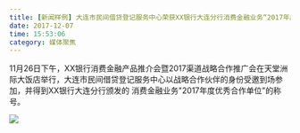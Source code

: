 ```yaml
---
title: [新闻样例] 大连市民间借贷登记服务中心荣获XX银行大连分行消费金融业务“2017年度优秀合作单位”称号！
date: 2017-12-07
time: 15:53:06
category: 媒体聚焦
---
```


11月26日下午，XX银行消费金融产品推介会暨2017渠道战略合作推广会在天堂洲际大饭店举行，大连市民间借贷登记服务中心以战略合作伙伴的身份受邀到场参加，并得到XX银行大连分行颁发的 消费金融业务"2017年度优秀合作单位"的称号。

<div class="markdown-img-wpr"><img src="/carousel/003.jpg" /></div>
